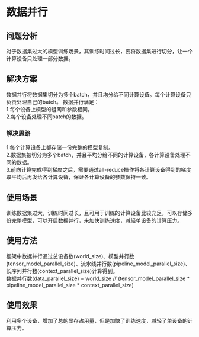 # 数据并行

## 问题分析

对于数据集过大的模型训练场景，其训练时间过长，要将数据集进行切分，让一个计算设备只处理一部分数据。

## 解决方案

数据并行将数据集切分为多个batch，并且均分给不同计算设备。每个计算设备只负责处理自己的batch。
数据并行满足：  
1.每个设备上模型的组网和参数相同。  
2.每个设备处理不同batch的数据。  

### 解决思路

1.每个计算设备上都存储一份完整的模型复制。  
2.数据集被切分为多个batch，并且平均分给不同的计算设备，各计算设备处理不同的数据。  
3.前向计算完成得到梯度之后，需要通过all-reduce操作将各计算设备得到的梯度取平均后再发给各计算设备，保证各计算设备的参数保持一致。  

## 使用场景

训练数据集过大，训练时间过长，且可用于训练的计算设备比较充足，可以存储多份完整模型，可以开启数据并行，来加快训练速度，减轻单设备的计算压力。

## 使用方法

框架中数据并行通过总设备数(world_size)、模型并行数(tensor_model_parallel_size)、流水线并行数(pipeline_model_parallel_size)、长序列并行数(context_parallel_size)计算得到。  
数据并行数(data_parallel_size) = world_size // (tensor_model_parallel_size * pipeline_model_parallel_size * context_parallel_size)

## 使用效果

利用多个设备，增加了总的显存占用量，但是加快了训练速度，减轻了单设备的计算压力。
